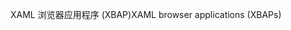 <span data-ttu-id="5e256-101">XAML 浏览器应用程序 (XBAP)</span><span class="sxs-lookup"><span data-stu-id="5e256-101">XAML browser applications (XBAPs)</span></span>